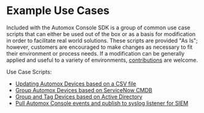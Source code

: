 # Example Use Cases
Included with the Automox Console SDK is a group of common use case scripts that can either be used out of the box or 
as a basis for modification in order to facilitate real world solutions. These scripts are provided "As Is"; however, 
customers are encouraged to make changes as necessary to fit their environment or process needs. If a modification can
be generally applied and useful to a variety of environments, [contributions](https://github.com/AutomoxCommunity/automox-console-sdk-python/blob/main/.github/CONTRIBUTING.md) are welcome.

Use Case Scripts:
- [Updating Automox Devices based on a CSV file](update_devices_by_csv)
- [Group Automox Devices based on ServiceNow CMDB](group_devices_by_servicenow_cmdb)
- [Group and Tag Devices based on Active Directory](group_devices_by_activedirectory_ou)
- [Pull Automox Console events and publish to syslog listener for SIEM](push_events_to_syslog)